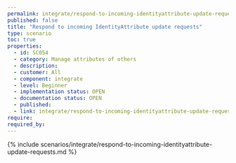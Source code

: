 ```yaml
---
permalink: integrate/respond-to-incoming-identityattribute-update-requests
published: false
title: "Respond to incoming IdentityAttribute update requests"
type: scenario
toc: true
properties:
  - id: SC054
  - category: Manage attributes of others
  - description:
  - customer: All
  - component: integrate
  - level: Beginner
  - implementation status: OPEN
  - documentation status: OPEN
  - published:
  - link: integrate/respond-to-incoming-identityattribute-update-requests
require:
required_by:
---
```


{% include scenarios/integrate/respond-to-incoming-identityattribute-update-requests.md %}
